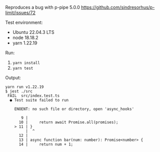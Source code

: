 Reproduces a bug with p-pipe 5.0.0
https://github.com/sindresorhus/p-limit/issues/72

Test environment:
* Ubuntu 22.04.3 LTS
* node 18.18.2
* yarn 1.22.19

Run:
1. `yarn install`
2. `yarn test`

Output:

```shell
yarn run v1.22.19
$ jest ./src
 FAIL  src/index.test.ts
  ● Test suite failed to run

    ENOENT: no such file or directory, open 'async_hooks'

       9 |
      10 |     return await Promise.all(promises);
    > 11 | }
         |  ^
      12 |
      13 | async function bar(num: number): Promise<number> {
      14 |     return num + 1;
```
